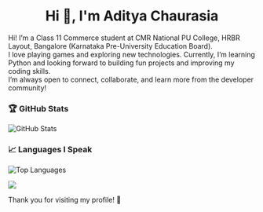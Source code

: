 <!--
**aditya-jmp/aditya-jmp** is a ✨ _special_ ✨ repository because its `README.md` (this file) appears on your GitHub profile.
-->
<h1 align="center">Hi 👋, I'm Aditya Chaurasia</h1>

Hi! I’m a Class 11 Commerce student at CMR National PU College, HRBR Layout, Bangalore (Karnataka Pre-University Education Board).  
I love playing games and exploring new technologies. Currently, I’m learning Python and looking forward to building fun projects and improving my coding skills.  
I’m always open to connect, collaborate, and learn more from the developer community!

### 🏆 GitHub Stats

![GitHub Stats](https://github-readme-stats.vercel.app/api?username=aditya-jmp&show_icons=true&hide_title=true&count_private=true&hide=prs&theme=radical)

### 📈 Languages I Speak

![Top Languages](https://github-readme-stats.vercel.app/api/top-langs/?username=aditya-jmp&langs_count=10&layout=compact&theme=radical)

<!---
### 🏆 GitHub Trophies

![GitHub Tropies](https://github-profile-trophy.vercel.app/?username=aditya-jmp&theme=radical&no-frame=false&no-bg=true)
--->
![](https://komarev.com/ghpvc/?username=aditya-jmp&abbreviated=true)

Thank you for visiting my profile! 🎉

